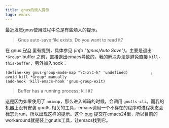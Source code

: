 ```yaml
---
title: gnus的烦人提示
tags: emacs
---
```


最近发觉gnus使用过程中总是有些烦人的提示。

> Gnus auto-save file exists. Do you want to read it?</blockquote>

在 gnus [FAQ](http://www.gnus.org/manual/gnus_396.html#SEC417) 里有提到，具体参见  *(info "(gnus)Auto Save")*。主要是退出 `*Group*` buffer 之前，直接退出emacs导致的，我的解决办法是避免直接 `kill-this-buffer`，另外加入hook：

    (define-key gnus-group-mode-map "\C-x\C-k" 'undefined)          ; avoid kill *Group* manually
    (add-hook 'kill-emacs-hook 'gnus-group-exit)

> Buffer has a running process; kill it?

这是因为如果使用了 `nnimap`，那么进入邮箱的时候，会调用 `gnutls-cli`。而我的机器上没有安装 gnutls 相关的工具，emacs调用一个不存在的程序时进程状态会标志为run，所以出现这样的提示。这个 [bug](http://debbugs.gnu.org/cgi/bugreport.cgi?bug=7021) 提交在emacs24里，所以目前的workaround就是装上gnutls工具，让emacs找到它。
